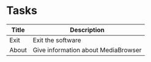 # Tasks
| Title | Description                         |
| ----- | ----------------------------------- |
| Exit  | Exit the software                   |
| About | Give information about MediaBrowser |
